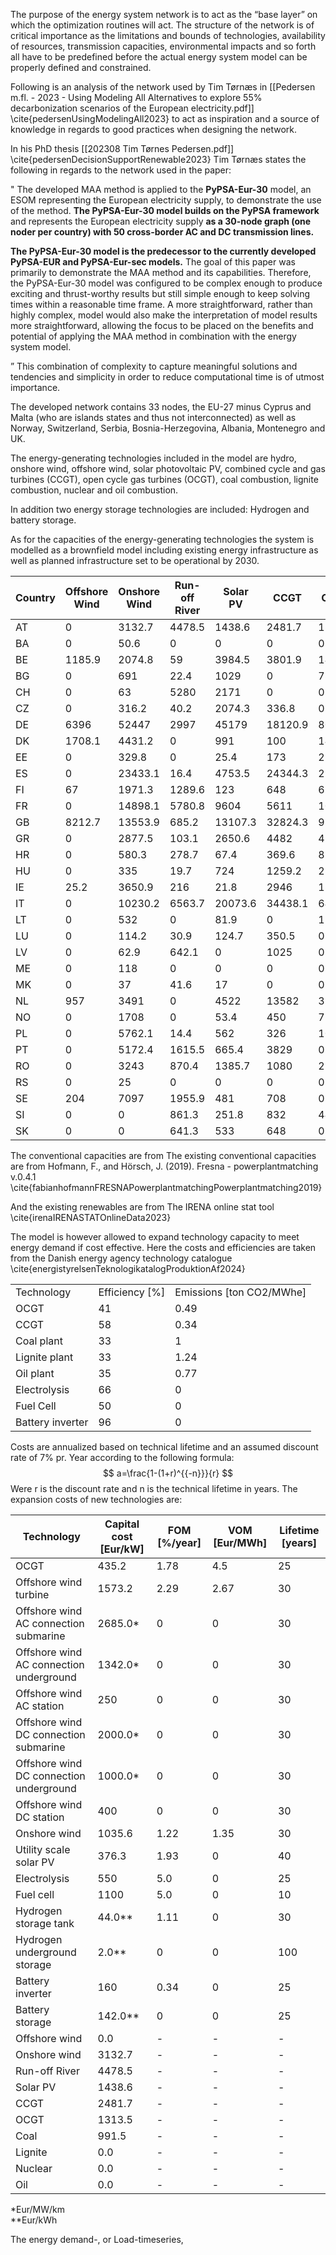 The purpose of the energy system network is to act as the “base layer” on which the optimization routines will act. The structure of the network is of critical importance as the limitations and bounds of technologies, availability of resources, transmission capacities, environmental impacts and so forth all have to be predefined before the actual energy system model can be properly defined and constrained.

Following is an analysis of the network used by Tim Tørnæs in [[Pedersen m.fl. - 2023 - Using Modeling All Alternatives to explore 55% decarbonization scenarios of the European electricity.pdf]]
\cite{pedersenUsingModelingAll2023}
to act as inspiration and a source of knowledge in regards to good practices when designing the network.

In his PhD thesis [[202308 Tim Tørnes Pedersen.pdf]]
\cite{pedersenDecisionSupportRenewable2023}
Tim Tørnæs states the following in regards to the network used in the paper:

"
The developed MAA method is applied to the **PyPSA-Eur-30** model, an ESOM representing the European electricity supply, to demonstrate the use of the method. **The PyPSA-Eur-30 model builds on the PyPSA framework** and represents the European electricity supply **as a 30-node graph (one noder per country) with 50 cross-border AC and DC transmission lines.**

**The PyPSA-Eur-30 model is the predecessor to the currently developed PyPSA-EUR and PyPSA-Eur-sec models.** The goal of this paper was primarily to demonstrate the MAA method and its capabilities. Therefore, the PyPSA-Eur-30 model was configured to be complex enough to produce exciting and thrust-worthy results but still simple enough to keep solving times within a reasonable time frame. A more straightforward, rather than highly complex, model would also make the interpretation of model results more straightforward, allowing the focus to be placed on the benefits and potential of applying the MAA method in combination with the energy system model.

”
This combination of complexity to capture meaningful solutions and tendencies and simplicity in order to reduce computational time is of utmost importance.

The developed network contains 33 nodes, the EU-27 minus Cyprus and Malta (who are islands states and thus not interconnected) as well as Norway, Switzerland, Serbia, Bosnia-Herzegovina, Albania, Montenegro and UK.

The energy-generating technologies included in the model are hydro, onshore wind, offshore wind, solar photovoltaic PV, combined cycle and gas turbines (CCGT), open cycle gas turbines (OCGT), coal combustion, lignite combustion, nuclear and oil combustion.

In addition two energy storage technologies are included: Hydrogen and battery storage.

As for the capacities of the energy-generating technologies the system is modelled as a brownfield model including existing energy infrastructure as well as planned infrastructure set to be operational by 2030.

| Country | Offshore Wind | Onshore Wind | Run-off River | Solar PV | CCGT    | OCGT   | Coal    | Lignite | Nuclear | Oil    |
| ------- | ------------- | ------------ | ------------- | -------- | ------- | ------ | ------- | ------- | ------- | ------ |
| AT      | 0             | 3132.7       | 4478.5        | 1438.6   | 2481.7  | 1313.5 | 991.5   | 0       | 0       | 0      |
| BA      | 0             | 50.6         | 0             | 0        | 0       | 0      | 0       | 0       | 0       | 0      |
| BE      | 1185.9        | 2074.8       | 59            | 3984.5   | 3801.9  | 1460.6 | 1524.8  | 0       | 5925.8  | 0      |
| BG      | 0             | 691          | 22.4          | 1029     | 0       | 782    | 4963.7  | 3993    | 2000    | 0      |
| CH      | 0             | 63           | 5280          | 2171     | 0       | 0      | 0       | 0       | 3430    | 0      |
| CZ      | 0             | 316.2        | 40.2          | 2074.3   | 336.8   | 0      | 7184.7  | 725.7   | 2660    | 0      |
| DE      | 6396          | 52447        | 2997          | 45179    | 18120.9 | 8044.3 | 28069.4 | 20833.5 | 15788.4 | 3696.4 |
| DK      | 1708.1        | 4431.2       | 0             | 991      | 100     | 1427.4 | 3629.9  | 0       | 0       | 665    |
| EE      | 0             | 329.8        | 0             | 25.4     | 173     | 250    | 0       | 0       | 0       | 2111   |
| ES      | 0             | 23433.1      | 16.4          | 4753.5   | 24344.3 | 2942.6 | 6519.7  | 3081.2  | 7572.6  | 3533.4 |
| FI      | 67            | 1971.3       | 1289.6        | 123      | 648     | 677.7  | 3039.7  | 0       | 2784    | 1225.4 |
| FR      | 0             | 14898.1      | 5780.8        | 9604     | 5611    | 1066   | 4293.3  | 0       | 63130   | 7172.1 |
| GB      | 8212.7        | 13553.9      | 685.2         | 13107.3  | 32824.3 | 921.5  | 14475   | 0       | 11261   | 2801.9 |
| GR      | 0             | 2877.5       | 103.1         | 2650.6   | 4482    | 417    | 1550    | 3905    | 0       | 0      |
| HR      | 0             | 580.3        | 278.7         | 67.4     | 369.6   | 82.5   | 304.3   | 0       | 0       | 647.8  |
| HU      | 0             | 335          | 19.7          | 724      | 1259.2  | 2368.7 | 42.3    | 1180.2  | 1886.8  | 410    |
| IE      | 25.2          | 3650.9       | 216           | 21.8     | 2946    | 1320   | 855     | 0       | 0       | 907    |
| IT      | 0             | 10230.2      | 6563.7        | 20073.6  | 34438.1 | 6491.8 | 10926.5 | 0       | 0       | 6145   |
| LT      | 0             | 532          | 0             | 81.9     | 0       | 1575   | 0       | 0       | 0       | 0      |
| LU      | 0             | 114.2        | 30.9          | 124.7    | 350.5   | 0      | 0       | 0       | 0       | 0      |
| LV      | 0             | 62.9         | 642.1         | 0        | 1025    | 0      | 0       | 0       | 0       | 0      |
| ME      | 0             | 118          | 0             | 0        | 0       | 0      | 0       | 0       | 0       | 0      |
| MK      | 0             | 37           | 41.6          | 17       | 0       | 0      | 0       | 824     | 0       | 0      |
| NL      | 957           | 3491         | 0             | 4522     | 13582   | 3991   | 5591    | 0       | 492     | 0      |
| NO      | 0             | 1708         | 0             | 53.4     | 450     | 773.1  | 0       | 0       | 0       | 0      |
| PL      | 0             | 5762.1       | 14.4          | 562      | 326     | 1032.9 | 21588.5 | 9406    | 0       | 345    |
| PT      | 0             | 5172.4       | 1615.5        | 665.4    | 3829    | 0      | 1756    | 0       | 0       | 0      |
| RO      | 0             | 3243         | 870.4         | 1385.7   | 1080    | 2282   | 1506    | 4779.2  | 1298    | 87.5   |
| RS      | 0             | 25           | 0             | 0        | 0       | 0      | 0       | 0       | 0       | 0      |
| SE      | 204           | 7097         | 1955.9        | 481      | 708     | 0      | 130     | 0       | 9532    | 2135   |
| SI      | 0             | 0            | 861.3         | 251.8    | 832     | 449    | 246     | 944     | 727     | 143.6  |
| SK      | 0             | 0            | 641.3         | 533      | 648     | 0      | 440     | 486     | 1940    | 0      |

The conventional capacities are from The existing conventional capacities are from Hofmann, F., and Hörsch, J. (2019). Fresna -
powerplantmatching v.0.4.1 \cite{fabianhofmannFRESNAPowerplantmatchingPowerplantmatching2019}

And the existing renewables are from The IRENA online stat tool \cite{irenaIRENASTATOnlineData2023}

The model is however allowed to expand technology capacity to meet energy demand if cost effective. Here the costs and efficiencies are taken from the Danish energy agency technology catalogue \cite{energistyrelsenTeknologikatalogProduktionAf2024}

|                  |                |                          |
| ---------------- | -------------- | ------------------------ |
| Technology       | Efficiency [%] | Emissions [ton CO2/MWhe] |
| OCGT             | 41             | 0.49                     |
| CCGT             | 58             | 0.34                     |
| Coal plant       | 33             | 1                        |
| Lignite plant    | 33             | 1.24                     |
| Oil plant        | 35             | 0.77                     |
| Electrolysis     | 66             | 0                        |
| Fuel Cell        | 50             | 0                        |
| Battery inverter | 96             | 0                        |
 Costs are annualized based on technical lifetime and an assumed discount rate of 7% pr. Year according to the following formula:
$$
a=\frac{1-(1+r)^{{-n}}}{r}
$$
Were r is the discount rate and n is the technical lifetime in years. The expansion costs of new technologies are:

| Technology                                         | Capital cost [Eur/kW] | FOM [%/year] | VOM [Eur/MWh] | Lifetime [years] |
| -------------------------------------------------- | --------------------- | ------------ | ------------- | ---------------- |
| OCGT                                              | 435.2                 | 1.78         | 4.5           | 25               |
| Offshore wind turbine                             | 1573.2                | 2.29         | 2.67          | 30               |
| Offshore wind AC connection submarine             | 2685.0*               | 0            | 0             | 30               |
| Offshore wind AC connection underground           | 1342.0*               | 0            | 0             | 30               |
| Offshore wind AC station                          | 250                   | 0            | 0             | 30               |
| Offshore wind DC connection submarine             | 2000.0*               | 0            | 0             | 30               |
| Offshore wind DC connection underground           | 1000.0*               | 0            | 0             | 30               |
| Offshore wind DC station                          | 400                   | 0            | 0             | 30               |
| Onshore wind                                      | 1035.6                | 1.22         | 1.35          | 30               |
| Utility scale solar PV                            | 376.3                 | 1.93         | 0             | 40               |
| Electrolysis                                      | 550                   | 5.0          | 0             | 25               |
| Fuel cell                                         | 1100                  | 5.0          | 0             | 10               |
| Hydrogen storage tank                             | 44.0**                | 1.11         | 0             | 30               |
| Hydrogen underground storage                      | 2.0**                 | 0            | 0             | 100              |
| Battery inverter                                  | 160                   | 0.34         | 0             | 25               |
| Battery storage                                   | 142.0**               | 0            | 0             | 25               |
| Offshore wind                                     | 0.0                   | -            | -             | -                |
| Onshore wind                                      | 3132.7                | -            | -             | -                |
| Run-off River                                     | 4478.5                | -            | -             | -                |
| Solar PV                                          | 1438.6                | -            | -             | -                |
| CCGT                                             | 2481.7                | -            | -             | -                |
| OCGT                                             | 1313.5                | -            | -             | -                |
| Coal                                             | 991.5                 | -            | -             | -                |
| Lignite                                          | 0.0                   | -            | -             | -                |
| Nuclear                                          | 0.0                   | -            | -             | -                |
| Oil                                              | 0.0                   | -            | -             | -                |

*Eur/MW/km  
**Eur/kWh

The energy demand-, or Load-timeseries, 
